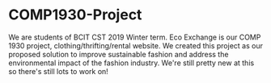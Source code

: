 # COMP1930-Project

We are students of BCIT CST 2019 Winter term. Eco Exchange is our COMP 1930 project, clothing/thrifting/rental website. We created this project as our proposed solution to improve sustainable fashion and address the environmental impact of the fashion industry. We're still pretty new at this so there's still lots to work on!
